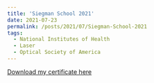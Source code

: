 ```yaml
---
title: 'Siegman School 2021'
date: 2021-07-23
permalink: /posts/2021/07/Siegman-School-2021
tags:
  - National Institutes of Health
  - Laser
  - Optical Society of America
---
```


[Download my certificate here](http://vstadnytskyi.github.io/files/2021.07.23-mgmt-bootcamp-certificate.pdf)
